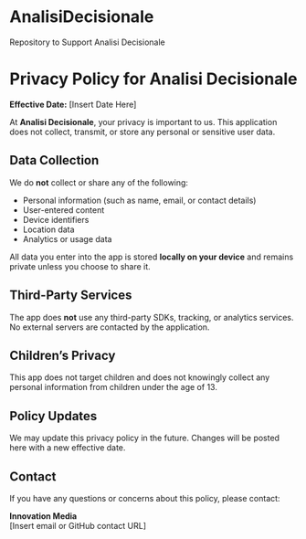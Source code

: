 # AnalisiDecisionale
Repository to Support Analisi Decisionale 
# Privacy Policy for Analisi Decisionale

**Effective Date:** [Insert Date Here]

At **Analisi Decisionale**, your privacy is important to us. This application does not collect, transmit, or store any personal or sensitive user data.

## Data Collection

We do **not** collect or share any of the following:
- Personal information (such as name, email, or contact details)
- User-entered content
- Device identifiers
- Location data
- Analytics or usage data

All data you enter into the app is stored **locally on your device** and remains private unless you choose to share it.

## Third-Party Services

The app does **not** use any third-party SDKs, tracking, or analytics services. No external servers are contacted by the application.

## Children’s Privacy

This app does not target children and does not knowingly collect any personal information from children under the age of 13.

## Policy Updates

We may update this privacy policy in the future. Changes will be posted here with a new effective date.

## Contact

If you have any questions or concerns about this policy, please contact:

**Innovation Media**  
[Insert email or GitHub contact URL]
